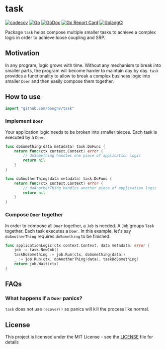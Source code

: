 # task
[![codecov](https://codecov.io/gh/bongnv/task/branch/master/graph/badge.svg)](https://codecov.io/gh/bongnv/task)
[![Go](https://github.com/bongnv/task/workflows/Go/badge.svg)](https://github.com/bongnv/task/actions)
[![GoDoc](https://godoc.org/github.com/bongnv/task?status.svg)](https://godoc.org/github.com/bongnv/task)
[![Go Report Card](https://goreportcard.com/badge/github.com/bongnv/task)](https://goreportcard.com/report/github.com/bongnv/task)
[![GolangCI](https://golangci.com/badges/github.com/golangci/golangci-lint.svg)](https://golangci.com)

Package `task` helps compose multiple smaller tasks to achieve a complex logic in order to achieve loose coupling and SRP.

## Motivation

In any program, logic grows with time. Without any mechanism to break into smaller parts, the program will become harder to maintain day by day. `task` provides a functionality to allow to break a complex business logic into smaller `Doer` and then easily compose them together.

## How to use

```go
import "github.com/bongnv/task"
```

### Implement `Doer`

Your application logic needs to be broken into smaller pieces. Each task is executed by a `Doer`.

```go
func doSomething(data metadata) task.DoFunc {
    return func(ctx context.Context) error {
        // doSomething handles one piece of application logic
        return nil
    }
}

func doAnotherThing(data metadata) task.DoFunc {
    return func(ctx context.Context) error {
        // doAnotherThing handles another piece of application logic
        return nil
    }
}
```

### Compose `Doer` together

In order to compose all `Doer` together, a `Job` is needed. A `Job` groups `Task` together. Each task executes a `Doer`. In this example, let's say `doAnotherThing` requires `doSomething` to be finished.

```go
func applicationLogic(ctx context.Context, data metadata) error {
    job := task.NewJob()
    taskDoSomething := job.Run(ctx, doSomething(data))
    _ := job.Run(ctx, doAnotherThing(data), taskDoSomething)
    return job.Wait(ctx)
}
```

## FAQs

### What happens if a `Doer` panics?

`task` does not use ```recover()``` so panics will kill the process like normal. 

## License

This project is licensed under the MIT License - see the [LICENSE](LICENSE) file for details

